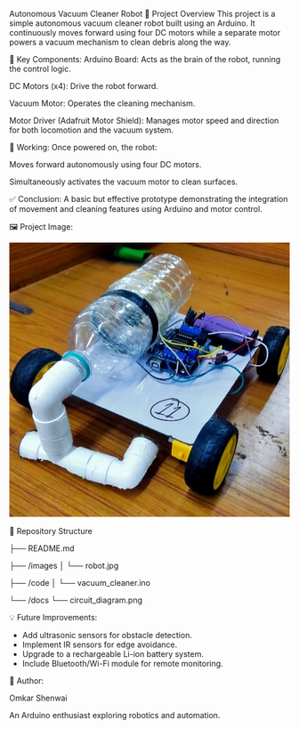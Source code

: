 Autonomous Vacuum Cleaner Robot
🧹 Project Overview
This project is a simple autonomous vacuum cleaner robot built using an Arduino. It continuously moves forward using four DC motors while a separate motor powers a vacuum mechanism to clean debris along the way.

🔧 Key Components:
Arduino Board: Acts as the brain of the robot, running the control logic.

DC Motors (x4): Drive the robot forward.

Vacuum Motor: Operates the cleaning mechanism.

Motor Driver (Adafruit Motor Shield): Manages motor speed and direction for both locomotion and the vacuum system.

🚀 Working:
Once powered on, the robot:

Moves forward autonomously using four DC motors.

Simultaneously activates the vacuum motor to clean surfaces.

✅ Conclusion:
A basic but effective prototype demonstrating the integration of movement and cleaning features using Arduino and motor control.

🖼️ Project Image:

![image alt](https://github.com/OmkarShenwai865/Vaccum-Cleaner-Robot-Arduino-Project/blob/f0b3bd7bdf866e55061598da15a70573b18ad605/arduinoproject.jpg)

📂 Repository Structure

├── README.md

├── /images
│   └── robot.jpg

├── /code
│   └── vacuum_cleaner.ino

└── /docs
    └── circuit_diagram.png

💡 Future Improvements:

- Add ultrasonic sensors for obstacle detection.
- Implement IR sensors for edge avoidance.
- Upgrade to a rechargeable Li-ion battery system.
- Include Bluetooth/Wi-Fi module for remote monitoring.

🧠 Author:

Omkar Shenwai

An Arduino enthusiast exploring robotics and automation.
